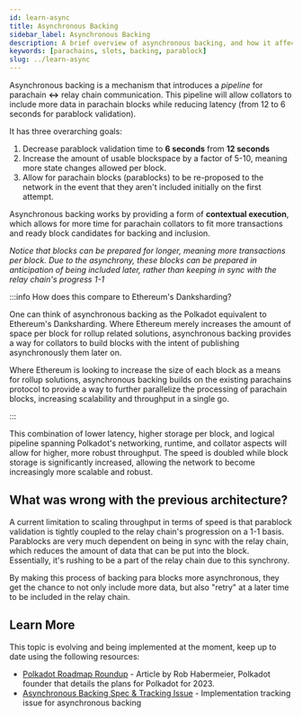 ```yaml
---
id: learn-async
title: Asynchronous Backing
sidebar_label: Asynchronous Backing
description: A brief overview of asynchronous backing, and how it affects Polkadot's scalability.
keywords: [parachains, slots, backing, parablock]
slug: ../learn-async
---
```


Asynchronous backing is a mechanism that introduces a _pipeline_ for parachain **<->** relay chain
communication. This pipeline will allow collators to include more data in parachain blocks while
reducing latency (from 12 to 6 seconds for parablock validation).

It has three overarching goals:

1. Decrease parablock validation time to **6 seconds** from **12 seconds**
2. Increase the amount of usable blockspace by a factor of 5-10, meaning more state changes allowed
   per block.
3. Allow for parachain blocks (parablocks) to be re-proposed to the network in the event that they
   aren't included initially on the first attempt.

Asynchronous backing works by providing a form of **contextual execution**, which allows for more
time for parachain collators to fit more transactions and ready block candidates for backing and
inclusion.

_Notice that blocks can be prepared for longer, meaning more transactions per block. Due to the
asynchrony, these blocks can be prepared in anticipation of being included later, rather than
keeping in sync with the relay chain's progress 1-1_

:::info How does this compare to Ethereum's Danksharding?

One can think of asynchronous backing as the Polkadot equivalent to Ethereum's Danksharding. Where
Ethereum merely increases the amount of space per block for rollup related solutions, asynchronous
backing provides a way for collators to build blocks with the intent of publishing asynchronously
them later on.

Where Ethereum is looking to increase the size of each block as a means for rollup solutions,
asynchronous backing builds on the existing parachains protocol to provide a way to further
parallelize the processing of parachain blocks, increasing scalability and throughput in a single
go.

:::

This combination of lower latency, higher storage per block, and logical pipeline spanning
Polkadot's networking, runtime, and collator aspects will allow for higher, more robust throughput.
The speed is doubled while block storage is significantly increased, allowing the network to become
increasingly more scalable and robust.

## What was wrong with the previous architecture?

A current limitation to scaling throughput in terms of speed is that parablock validation is tightly
coupled to the relay chain's progression on a 1-1 basis. Parablocks are very much dependent on being
in sync with the relay chain, which reduces the amount of data that can be put into the block.
Essentially, it's rushing to be a part of the relay chain due to this synchrony.

By making this process of backing para blocks more asynchronous, they get the chance to not only
include more data, but also "retry" at a later time to be included in the relay chain.

## Learn More

This topic is evolving and being implemented at the moment, keep up to date using the following
resources:

- [Polkadot Roadmap Roundup](https://polkadot.network/blog/polkadot-roadmap-roundup) - Article by
  Rob Habermeier, Polkadot founder that details the plans for Polkadot for 2023.
- [Asynchronous Backing Spec & Tracking Issue](https://github.com/paritytech/polkadot/issues/3779) -
  Implementation tracking issue for asynchronous backing
